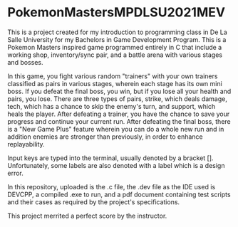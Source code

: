 # PokemonMastersMPDLSU2021MEV
This is a project created for my introduction to programming class in De La Salle University for my Bachelors in Game Development Program. This is a Pokemon Masters inspired game programmed entirely in C that include a working shop, inventory/sync pair, and a battle arena with various stages and bosses.


In this game, you fight various random "trainers" with your own trainers classified as pairs in various stages, wherein each stage has its own mini boss. If you defeat the final boss, you win, but if you lose all your health and pairs, you lose. There are three types of pairs, strike, which deals damage, tech, which has a chance to skip the enemy's turn, and support, which heals the player. After defeating a trainer, you have the chance to save your progress and continue your current run. After defeating the final boss, there is a "New 
Game Plus" feature wherein you can do a whole new run and in addition enemies are stronger than previously, in order to enhance replayability.


Input keys are typed into the terminal, usually denoted by a bracket []. Unfortunately, some labels are also denoted with a label which is a design error. 


In this repository, uploaded is the .c file, the .dev file as the IDE used is DEVCPP, a compiled .exe to run, and a pdf document containing test scripts and their cases as required by the project's specifications.


This project merrited a perfect score by the instructor.
